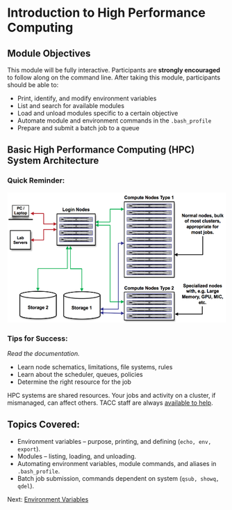 # Introduction to High Performance Computing

## Module Objectives

This module will be fully interactive. Participants are **strongly encouraged** to follow along on the command line. After taking this module, participants should be able to:

 * Print, identify, and modify environment variables
 * List and search for available modules
 * Load and unload modules specific to a certain objective
 * Automate module and environment commands in the `.bash_profile`
 * Prepare and submit a batch job to a queue



## Basic High Performance Computing (HPC) System Architecture

### Quick Reminder:

<center><img src="../resources/hpc_schematic.png" style="height:300px;"></center>


### Tips for Success:

*Read the documentation.*

 * Learn node schematics, limitations, file systems, rules
 * Learn about the scheduler, queues, policies
 * Determine the right resource for the job

HPC systems are shared resources. Your jobs and activity on a cluster, if mismanaged, can affect others. TACC staff are always [available to help](https://portal.tacc.utexas.edu/tacc-consulting).


## Topics Covered:

 * Environment variables – purpose, printing, and defining (`echo, env, export`).
 * Modules – listing, loading, and unloading.
 * Automating environment variables, module commands, and aliases in `.bash_profile`.
 * Batch job submission, commands dependent on system (`qsub, showq, qdel`).


Next: [Environment Variables](intro_to_hpc_02.md)


